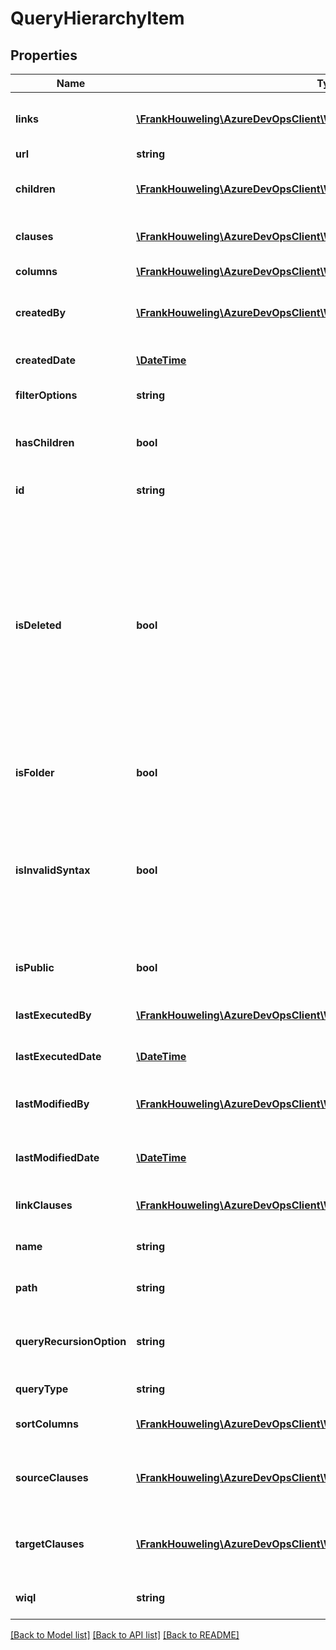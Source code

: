 # QueryHierarchyItem

## Properties
Name | Type | Description | Notes
------------ | ------------- | ------------- | -------------
**links** | [**\FrankHouweling\AzureDevOpsClient\Wit\Model\ReferenceLinks**](ReferenceLinks.md) | Link references to related REST resources. | [optional] 
**url** | **string** |  | [optional] 
**children** | [**\FrankHouweling\AzureDevOpsClient\Wit\Model\QueryHierarchyItem[]**](QueryHierarchyItem.md) | The child query items inside a query folder. | [optional] 
**clauses** | [**\FrankHouweling\AzureDevOpsClient\Wit\Model\WorkItemQueryClause**](WorkItemQueryClause.md) | The clauses for a flat query. | [optional] 
**columns** | [**\FrankHouweling\AzureDevOpsClient\Wit\Model\WorkItemFieldReference[]**](WorkItemFieldReference.md) | The columns of the query. | [optional] 
**createdBy** | [**\FrankHouweling\AzureDevOpsClient\Wit\Model\IdentityReference**](IdentityReference.md) | The identity who created the query item. | [optional] 
**createdDate** | [**\DateTime**](\DateTime.md) | When the query item was created. | [optional] 
**filterOptions** | **string** | The link query mode. | [optional] 
**hasChildren** | **bool** | If this is a query folder, indicates if it contains any children. | [optional] 
**id** | **string** | The id of the query item. | [optional] 
**isDeleted** | **bool** | Indicates if this query item is deleted. Setting this to false on a deleted query item will undelete it. Undeleting a query or folder will not bring back the permission changes that were previously applied to it. | [optional] 
**isFolder** | **bool** | Indicates if this is a query folder or a query. | [optional] 
**isInvalidSyntax** | **bool** | Indicates if the WIQL of this query is invalid. This could be due to invalid syntax or a no longer valid area/iteration path. | [optional] 
**isPublic** | **bool** | Indicates if this query item is public or private. | [optional] 
**lastExecutedBy** | [**\FrankHouweling\AzureDevOpsClient\Wit\Model\IdentityReference**](IdentityReference.md) | The identity who last ran the query. | [optional] 
**lastExecutedDate** | [**\DateTime**](\DateTime.md) | When the query was last run. | [optional] 
**lastModifiedBy** | [**\FrankHouweling\AzureDevOpsClient\Wit\Model\IdentityReference**](IdentityReference.md) | The identity who last modified the query item. | [optional] 
**lastModifiedDate** | [**\DateTime**](\DateTime.md) | When the query item was last modified. | [optional] 
**linkClauses** | [**\FrankHouweling\AzureDevOpsClient\Wit\Model\WorkItemQueryClause**](WorkItemQueryClause.md) | The link query clause. | [optional] 
**name** | **string** | The name of the query item. | [optional] 
**path** | **string** | The path of the query item. | [optional] 
**queryRecursionOption** | **string** | The recursion option for use in a tree query. | [optional] 
**queryType** | **string** | The type of query. | [optional] 
**sortColumns** | [**\FrankHouweling\AzureDevOpsClient\Wit\Model\WorkItemQuerySortColumn[]**](WorkItemQuerySortColumn.md) | The sort columns of the query. | [optional] 
**sourceClauses** | [**\FrankHouweling\AzureDevOpsClient\Wit\Model\WorkItemQueryClause**](WorkItemQueryClause.md) | The source clauses in a tree or one-hop link query. | [optional] 
**targetClauses** | [**\FrankHouweling\AzureDevOpsClient\Wit\Model\WorkItemQueryClause**](WorkItemQueryClause.md) | The target clauses in a tree or one-hop link query. | [optional] 
**wiql** | **string** | The WIQL text of the query | [optional] 

[[Back to Model list]](../README.md#documentation-for-models) [[Back to API list]](../README.md#documentation-for-api-endpoints) [[Back to README]](../README.md)


